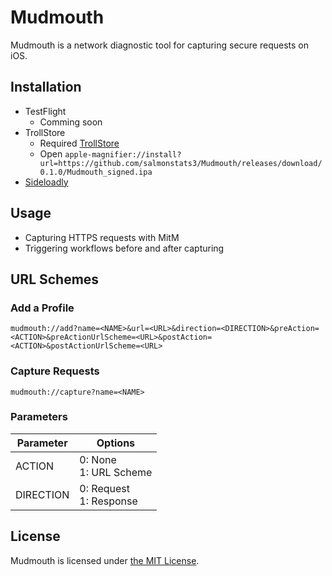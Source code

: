 # Mudmouth

Mudmouth is a network diagnostic tool for capturing secure requests on iOS.

## Installation

- TestFlight
  - Comming soon
- TrollStore
  - Required [TrollStore](https://github.com/opa334/TrollStore)
  - Open `apple-magnifier://install?url=https://github.com/salmonstats3/Mudmouth/releases/download/0.1.0/Mudmouth_signed.ipa`
- [Sideloadly](https://sideloadly.io/)

## Usage

- Capturing HTTPS requests with MitM
- Triggering workflows before and after capturing

## URL Schemes

### Add a Profile

```
mudmouth://add?name=<NAME>&url=<URL>&direction=<DIRECTION>&preAction=<ACTION>&preActionUrlScheme=<URL>&postAction=<ACTION>&postActionUrlScheme=<URL>
```

### Capture Requests

```
mudmouth://capture?name=<NAME>
```

### Parameters

| Parameter | Options                   |
| --------- | ------------------------- |
| ACTION    | 0: None<br>1: URL Scheme  |
| DIRECTION | 0: Request<br>1: Response |

## License

Mudmouth is licensed under [the MIT License](/LICENSE).
